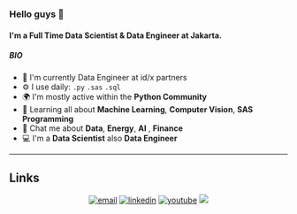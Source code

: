 ### Hello guys 👋

#### I'm a Full Time Data Scientist & Data Engineer at Jakarta.


##### BIO

- 🏢 I'm currently Data Engineer at id/x partners
- ⚙️ I use daily: `.py` `.sas` `.sql`
- 🌍 I'm mostly active within the **Python Community**
- 🌱 Learning all about **Machine Learning**, **Computer Vision**, **SAS Programming** 
- 💬 Chat me about **Data**, **Energy**, **AI** , **Finance**
- 💻 I'm a **Data Scientist** also **Data Engineer**
---


## Links

<p align="center">
  <a href="mailto:fadli.syauqi8@gmail.com"><img src="https://img.icons8.com/color/32/000000/gmail.png" alt="email"/></a>
  <a href="https://www.linkedin.com/in/fadhli-syauqi-637561159/"><img src="https://img.icons8.com/color/32/000000/linkedin.png" alt="linkedin"/></a>
  <a href="https://www.youtube.com/channel/UC_diz1PwtjF7IV6sqxc-r0A"><img src="https://img.icons8.com/color/32/000000/youtube.png" alt="youtube"/></a>
  <a href= "https://www.tiktok.com/@sildaf"><img src="https://img.icons8.com/fluent/32/000000/tiktok.png"/></a>
</p>
